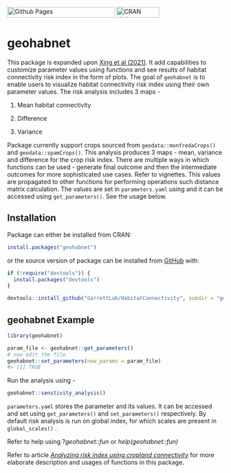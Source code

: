 
<!-- README.md is generated from README.Rmd. Please edit that file -->
<!-- badges: start -->

[<img
src="https://github.com/GarrettLab/HabitatConnectivity/actions/workflows/pages/pages-build-deployment/badge.svg?branch=main"
width="250" height="25" alt="Github Pages" />](https://github.com/GarrettLab/HabitatConnectivity/actions/workflows/pages/pages-build-deployment)
[<img src="https://www.r-pkg.org/badges/version/geohabnet" width="100"
height="25" alt="CRAN status" />](https://CRAN.R-project.org/package=geohabnet)

<!-- badges: end -->

# geohabnet

This package is expanded upon [Xing et al
(2021)](https://academic.oup.com/bioscience/article/70/9/744/5875255).
It add capabilities to customize parameter values using functions and
see results of habitat connectivity risk index in the form of plots. The
goal of `geohabnet` is to enable users to visualize habitat connectivity
risk index using their own parameter values. The risk analysis includes
3 maps -

1.  Mean habitat connectivity

2.  Difference

3.  Variance

Package currently support crops sourced from `geodata::monfredaCrops()`
and `geodata::spamCrops()`. This analysis produces 3 maps - mean,
variance and difference for the crop risk index. There are multiple ways
in which functions can be used - generate final outcome and then the
intermediate outcomes for more sophisticated use cases. Refer to
vignettes. This values are propagated to other functions for performing
operations such distance matrix calculation. The values are set in
`parameters.yaml` using and it can be accessed using `get_parameters()`.
See the usage below.

## Installation

Package can either be installed from CRAN:

``` r
install.packages("geohabnet")
```

or the source version of package can be installed from
[GitHub](https://github.com/GarrettLab/HabitatConnectivity/) with:

``` r
if (!require("devtools")) {
  install.packages("devtools")
}

devtools::install_github("GarrettLab/HabitatConnectivity", subdir = "geohabnet")
```

## geohabnet Example

``` r
library(geohabnet)

param_file <- geohabnet::get_parameters()
# now edit the file
geohabnet::set_parameters(new_params = param_file)
#> [1] TRUE
```

Run the analysis using -

``` r
geohabnet::senstivity_analysis()
```

`parameters.yaml` stores the parameter and its values. It can be
accessed and set using `get_parameters()` and `set_parameters()`
respectively. By default risk analysis is run on global index, for which
scales are present in `global_scales()` .

Refer to help using ?*geohabnet::fun* or *help(geohabnet::fun)*

Refer to article [*Analyzing risk index using cropland
connectivity*](https://garrettlab.github.io/HabitatConnectivity/articles/analysis.html)
for more elaborate description and usages of functions in this package.
